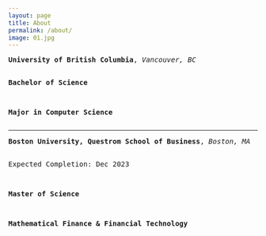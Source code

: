 ```yaml
---
layout: page
title: About
permalink: /about/
image: 01.jpg
---
```



<div>
<pre>
<strong>University of British Columbia</strong>, <i>Vancouver, BC</i>

<strong>Bachelor of Science</strong>

<strong>Major in Computer Science</strong>
</pre>
</div>





***



<div>
<pre>
<strong>Boston University, Questrom School of Business</strong>, <i>Boston, MA</i>

Expected Completion: Dec 2023

<strong>Master of Science</strong>

<strong>Mathematical Finance & Financial Technology</strong>
</pre>
</div>






